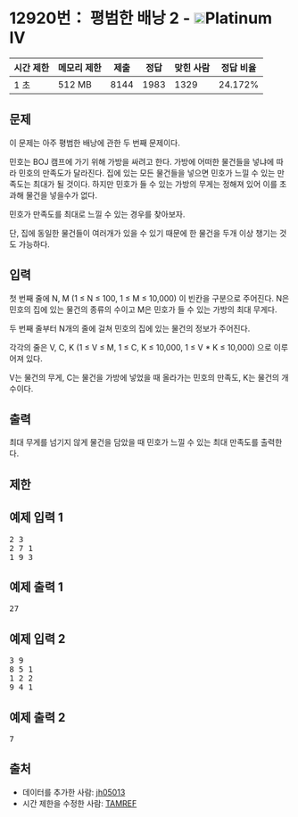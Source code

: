 # 12920번： 평범한 배낭 2 - <img src="https://static.solved.ac/tier_small/17.svg" style="height:20px" />Platinum IV

| 시간 제한 | 메모리 제한 | 제출 | 정답 | 맞힌 사람 | 정답 비율 |
| --- | --- | --- | --- | --- | --- |
| 1 초 | 512 MB | 8144 | 1983 | 1329 | 24.172% |

## 문제

이 문제는 아주 평범한 배낭에 관한 두 번째 문제이다.

민호는 BOJ 캠프에 가기 위해 가방을 싸려고 한다. 가방에 어떠한 물건들을 넣냐에 따라 민호의 만족도가 달라진다. 집에 있는 모든 물건들을 넣으면 민호가 느낄 수 있는 만족도는 최대가 될 것이다. 하지만 민호가 들 수 있는 가방의 무게는 정해져 있어 이를 초과해 물건을 넣을수가 없다.

민호가 만족도를 최대로 느낄 수 있는 경우를 찾아보자.

단, 집에 동일한 물건들이 여러개가 있을 수 있기 때문에 한 물건을 두개 이상 챙기는 것도 가능하다.

## 입력

첫 번째 줄에 N, M (1 ≤ N ≤ 100, 1 ≤ M ≤ 10,000) 이 빈칸을 구분으로 주어진다. N은 민호의 집에 있는 물건의 종류의 수이고 M은 민호가 들 수 있는 가방의 최대 무게다.

두 번째 줄부터 N개의 줄에 걸쳐 민호의 집에 있는 물건의 정보가 주어진다.

각각의 줄은 V, C, K (1 ≤ V ≤ M, 1 ≤ C, K ≤ 10,000, 1 ≤ V * K ≤ 10,000) 으로 이루어져 있다.

V는 물건의 무게, C는 물건을 가방에 넣었을 때 올라가는 민호의 만족도, K는 물건의 개수이다.

## 출력

최대 무게를 넘기지 않게 물건을 담았을 때 민호가 느낄 수 있는 최대 만족도를 출력한다.

## 제한

## 예제 입력 1

<pre>2 3
2 7 1
1 9 3
</pre>
## 예제 출력 1

<pre>27
</pre>
## 예제 입력 2

<pre>3 9
8 5 1
1 2 2
9 4 1
</pre>
## 예제 출력 2

<pre>7
</pre>
## 출처

- 데이터를 추가한 사람: [jh05013](/user/jh05013)
- 시간 제한을 수정한 사람: [TAMREF](/user/TAMREF)
